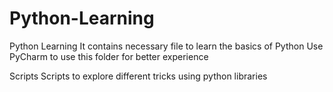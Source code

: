 # Python-Learning

Python Learning
    It contains necessary file to learn the basics of Python
    Use PyCharm to use this folder for better experience

Scripts
    Scripts to explore different tricks using python libraries
